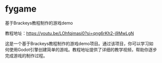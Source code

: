 # fygame

基于Brackeys教程制作的游戏demo

教程地址：https://youtu.be/LOhfqjmasi0?si=qng6rKh2-j9MwLgN

这是一个基于Brackeys教程制作的游戏demo项目。通过该项目，你可以学习如何使用Godot引擎创建简单的游戏。教程地址提供了详细的教学视频，帮助你逐步完成游戏的制作过程。

